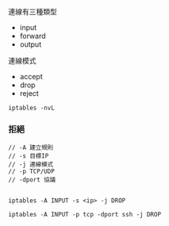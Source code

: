 連線有三種類型
- input
- forward
- output

連線模式
- accept
- drop
- reject


```
iptables -nvL
```

### 拒絕
```
// -A 建立規則
// -s 目標IP
// -j 連線模式
// -p TCP/UDP
// -dport 協議


iptables -A INPUT -s <ip> -j DROP

iptables -A INPUT -p tcp -dport ssh -j DROP
```